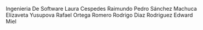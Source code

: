 Ingenieria De Software
Laura Cespedes Raimundo
Pedro Sánchez Machuca
Elizaveta Yusupova
Rafael Ortega Romero
Rodrigo Diaz Rodriguez
Edward Miel
